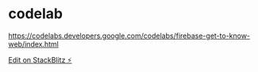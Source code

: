 # codelab  
https://codelabs.developers.google.com/codelabs/firebase-get-to-know-web/index.html

[Edit on StackBlitz ⚡️](https://stackblitz.com/edit/firebase-gtk-web-start-7toyos)
